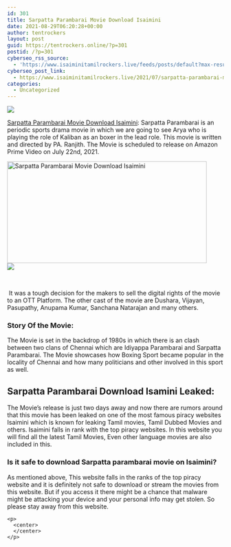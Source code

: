 ```yaml
---
id: 301
title: Sarpatta Parambarai Movie Download Isaimini
date: 2021-08-29T06:20:28+00:00
author: tentrockers
layout: post
guid: https://tentrockers.online/?p=301
postid: /?p=301
cyberseo_rss_source:
  - 'https://www.isaiminitamilrockers.live/feeds/posts/default?max-results=150&start-index=1'
cyberseo_post_link:
  - https://www.isaiminitamilrockers.live/2021/07/sarpatta-parambarai-movie-download.html
categories:
  - Uncategorized
---
```

<div class="media_block">
  <img src="https://1.bp.blogspot.com/-E6sZDeQsAZM/YPgbcNYl-NI/AAAAAAAABDE/ZkE8YeHlqb4hC5LdqoMIPgMEV3sEDFdlwCLcBGAsYHQ/s72-w464-h237-c/Sarpatta-paraumbarai-Movie-Download-KuttyMovies-1200x720.jpg" class="media_thumbnail" />
</div>

<meta content="Sarpatta Parambarai Movie Download Isaimini :&nbsp; Sarpatta Parambarai is an periodic sports drama movie in which we are going to see Arya who i..." name="twitter:description" />

  


<center>
</center>

<span face="-apple-system, system-ui, BlinkMacSystemFont, &quot;Segoe UI&quot;, Helvetica, Arial, sans-serif, &quot;Apple Color Emoji&quot;, &quot;Segoe UI Emoji&quot;, &quot;Segoe UI Symbol&quot;"><a href="https://www.tamilrockers.co.nz/sarpatta-parambarai-movie-download-isaimini/">Sarpatta Parambarai Movie Download Isaimini</a>:&nbsp;</span><span face="-apple-system, system-ui, BlinkMacSystemFont, &quot;Segoe UI&quot;, Helvetica, Arial, sans-serif, &quot;Apple Color Emoji&quot;, &quot;Segoe UI Emoji&quot;, &quot;Segoe UI Symbol&quot;">Sarpatta Parambarai is an periodic sports drama movie in which we are going to see Arya who is playing the role of Kaliban as an boxer in the lead role. This movie is written and directed by PA. Ranjith. The Movie is scheduled to release on Amazon Prime Video on July 22</span><span face="-apple-system, system-ui, BlinkMacSystemFont, &quot;Segoe UI&quot;, Helvetica, Arial, sans-serif, &quot;Apple Color Emoji&quot;, &quot;Segoe UI Emoji&quot;, &quot;Segoe UI Symbol&quot;">nd</span><span face="-apple-system, system-ui, BlinkMacSystemFont, &quot;Segoe UI&quot;, Helvetica, Arial, sans-serif, &quot;Apple Color Emoji&quot;, &quot;Segoe UI Emoji&quot;, &quot;Segoe UI Symbol&quot;">, 2021.</span>

<div class="separator">
  <a href="https://1.bp.blogspot.com/-E6sZDeQsAZM/YPgbcNYl-NI/AAAAAAAABDE/ZkE8YeHlqb4hC5LdqoMIPgMEV3sEDFdlwCLcBGAsYHQ/s1200/Sarpatta-paraumbarai-Movie-Download-KuttyMovies-1200x720.jpg"><img loading="lazy" alt="Sarpatta Parambarai Movie Download Isaimini" border="0" data-original-height="720" data-original-width="1200" height="237" src="https://1.bp.blogspot.com/-E6sZDeQsAZM/YPgbcNYl-NI/AAAAAAAABDE/ZkE8YeHlqb4hC5LdqoMIPgMEV3sEDFdlwCLcBGAsYHQ/w464-h237/Sarpatta-paraumbarai-Movie-Download-KuttyMovies-1200x720.jpg" width="464" /></a>
</div>



<div class="separator">
  <a href="https://techsambavangal.in/"><img border="0" data-original-height="250" data-original-width="300" src="https://1.bp.blogspot.com/-nfbzYVobUik/YMlpOerzdgI/AAAAAAAAA3Y/aAupsOUs_WMY6Lv7R1OtZhI6OqaRh-YAwCPcBGAYYCw/s0/e854879156f0849f3d27a89db88ed039.png" /></a>
</div>

<span face="-apple-system, system-ui, BlinkMacSystemFont, &quot;Segoe UI&quot;, Helvetica, Arial, sans-serif, &quot;Apple Color Emoji&quot;, &quot;Segoe UI Emoji&quot;, &quot;Segoe UI Symbol&quot;"><br /></span>

<span face="-apple-system, system-ui, BlinkMacSystemFont, &quot;Segoe UI&quot;, Helvetica, Arial, sans-serif, &quot;Apple Color Emoji&quot;, &quot;Segoe UI Emoji&quot;, &quot;Segoe UI Symbol&quot;">&nbsp;It was a tough decision for the makers to sell the digital rights of the movie to an OTT Platform. The other cast of the movie are Dushara, Vijayan, Pasupathy, Anupama Kumar, Sanchana Natarajan and many others.</span>

<div>
  <span face="-apple-system, system-ui, BlinkMacSystemFont, &quot;Segoe UI&quot;, Helvetica, Arial, sans-serif, &quot;Apple Color Emoji&quot;, &quot;Segoe UI Emoji&quot;, &quot;Segoe UI Symbol&quot;"></p> 
  
  <h3>
    <span>Story Of the Movie:</span>
  </h3>
  
  <p>
    <span>The Movie is set in the backdrop of 1980s in which there is an clash between two clans of Chennai which are Idiyappa Parambarai and Sarpatta Parambarai. The Movie showcases how Boxing Sport became popular in the locality of Chennai and how many politicians and other involved in this sport as well.</span>
  </p>
  
  <h2>
    <span>Sarpatta Parambarai Download Isamini Leaked:</span>
  </h2>
  
  <p>
    <span>The Movie’s release is just two days away and now there are rumors around that this movie has been leaked on one of the most famous piracy websites Isaimini which is known for leaking Tamil movies, Tamil Dubbed Movies and others. Isaimini falls in rank with the top piracy websites. In this website you will find all the latest Tamil Movies, Even other language movies are also included in this.&nbsp;</span>
  </p>
  
  <h3>
    <span>Is it safe to download Sarpatta parambarai movie on Isaimini?</span>
  </h3>
  
  <p>
    <span>As mentioned above, This website falls in the ranks of the top piracy website and it is definitely not safe to download or stream the movies from this website. But if you access it there might be a chance that malware might be attacking your device and your personal info may get stolen. So please stay away from this website.&nbsp;</span>
  </p>
  
  <p>
    </span></div> 
    
    <p>
      <center>
      </center>
    </p>